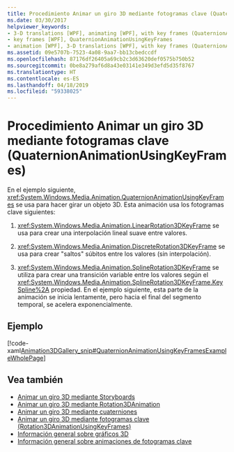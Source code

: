 ```yaml
---
title: Procedimiento Animar un giro 3D mediante fotogramas clave (QuaternionAnimationUsingKeyFrames)
ms.date: 03/30/2017
helpviewer_keywords:
- 3-D translations [WPF], animating [WPF], with key frames (QuaternionAnimationUsingKeyFrames)
- key frames [WPF], QuaternionAnimationUsingKeyFrames
- animation [WPF], 3-D translations [WPF], with key frames (QuaternionAnimationUsingKeyFrames)
ms.assetid: 09e5707b-7523-4a08-9aa7-bb13cbedccdf
ms.openlocfilehash: 87176df26405a69cb2c3d63620def0575b750b52
ms.sourcegitcommit: 0be8a279af6d8a43e03141e349d3efd5d35f8767
ms.translationtype: HT
ms.contentlocale: es-ES
ms.lasthandoff: 04/18/2019
ms.locfileid: "59338025"
---
```

# <a name="how-to-animate-a-3-d-rotation-using-key-frames-quaternionanimationusingkeyframes"></a>Procedimiento Animar un giro 3D mediante fotogramas clave (QuaternionAnimationUsingKeyFrames)
En el ejemplo siguiente, <xref:System.Windows.Media.Animation.QuaternionAnimationUsingKeyFrames> se usa para hacer girar un objeto 3D. Esta animación usa los fotogramas clave siguientes:  
  
1. <xref:System.Windows.Media.Animation.LinearRotation3DKeyFrame> se usa para crear una interpolación lineal suave entre valores.  
  
2. <xref:System.Windows.Media.Animation.DiscreteRotation3DKeyFrame> se usa para crear "saltos" súbitos entre los valores (sin interpolación).  
  
3. <xref:System.Windows.Media.Animation.SplineRotation3DKeyFrame> se utiliza para crear una transición variable entre los valores según el <xref:System.Windows.Media.Animation.SplineRotation3DKeyFrame.KeySpline%2A> propiedad. En el ejemplo siguiente, esta parte de la animación se inicia lentamente, pero hacia el final del segmento temporal, se acelera exponencialmente.  
  
## <a name="example"></a>Ejemplo  
 [!code-xaml[Animation3DGallery_snip#QuaternionAnimationUsingKeyFramesExampleWholePage](~/samples/snippets/csharp/VS_Snippets_Wpf/Animation3DGallery_snip/CS/QuaternionAnimationUsingKeyFramesExample.xaml#quaternionanimationusingkeyframesexamplewholepage)]  
  
## <a name="see-also"></a>Vea también

- [Animar un giro 3D mediante Storyboards](how-to-animate-a-3-d-rotation-using-storyboards.md)
- [Animar un giro 3D mediante Rotation3DAnimation](how-to-animate-a-3-d-rotation-using-rotation3danimation.md)
- [Animar un giro 3D mediante cuaterniones](how-to-animate-a-3-d-rotation-using-quaternions.md)
- [Animar un giro 3D mediante fotogramas clave (Rotation3DAnimationUsingKeyFrames)](how-to-animate-a-3-d-rotation-using-key-frames.md)
- [Información general sobre gráficos 3D](3-d-graphics-overview.md)
- [Información general sobre animaciones de fotogramas clave](key-frame-animations-overview.md)
